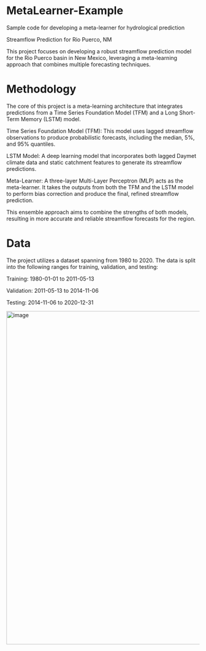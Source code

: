 # MetaLearner-Example
Sample code for developing a meta-learner for hydrological prediction

Streamflow Prediction for Rio Puerco, NM

This project focuses on developing a robust streamflow prediction model for the Rio Puerco basin in New Mexico, leveraging a meta-learning approach that combines multiple forecasting techniques.

# Methodology

The core of this project is a meta-learning architecture that integrates predictions from a Time Series Foundation Model (TFM) and a Long Short-Term Memory (LSTM) model.

Time Series Foundation Model (TFM): This model uses lagged streamflow observations to produce probabilistic forecasts, including the median, 5%, and 95% quantiles.

LSTM Model: A deep learning model that incorporates both lagged Daymet climate data and static catchment features to generate its streamflow predictions.

Meta-Learner: A three-layer Multi-Layer Perceptron (MLP) acts as the meta-learner. It takes the outputs from both the TFM and the LSTM model to perform bias correction and produce the final, refined streamflow prediction.

This ensemble approach aims to combine the strengths of both models, resulting in more accurate and reliable streamflow forecasts for the region.

# Data

The project utilizes a dataset spanning from 1980 to 2020. The data is split into the following ranges for training, validation, and testing:

Training: 1980-01-01 to 2011-05-13

Validation: 2011-05-13 to 2014-11-06

Testing: 2014-11-06 to 2020-12-31

<img width="870" height="871" alt="image" src="https://github.com/user-attachments/assets/f5d8ac26-5b8b-4956-823a-38ac0d610c28" />

